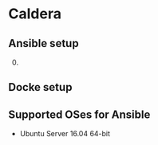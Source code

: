 # Caldera
## Ansible setup
0. 

## Docke setup

## Supported OSes for Ansible
* Ubuntu Server 16.04 64-bit
